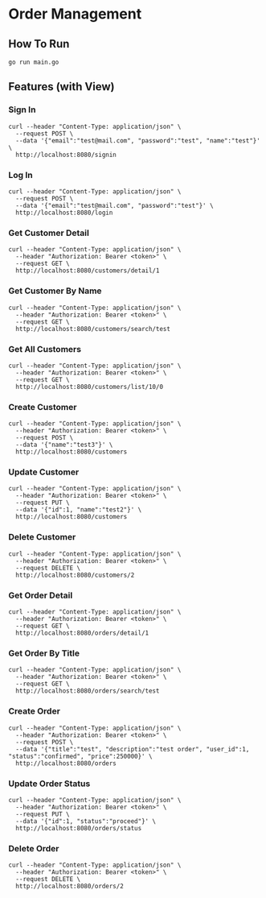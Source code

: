 # Order Management

## How To Run
`go run main.go`

## Features (with View)
### Sign In
```
curl --header "Content-Type: application/json" \
  --request POST \
  --data '{"email":"test@mail.com", "password":"test", "name":"test"}' \
  http://localhost:8080/signin
```

### Log In
```
curl --header "Content-Type: application/json" \
  --request POST \
  --data '{"email":"test@mail.com", "password":"test"}' \
  http://localhost:8080/login
```

### Get Customer Detail
```
curl --header "Content-Type: application/json" \
  --header "Authorization: Bearer <token>" \
  --request GET \
  http://localhost:8080/customers/detail/1
```

### Get Customer By Name
```
curl --header "Content-Type: application/json" \
  --header "Authorization: Bearer <token>" \
  --request GET \
  http://localhost:8080/customers/search/test
```

### Get All Customers
```
curl --header "Content-Type: application/json" \
  --header "Authorization: Bearer <token>" \
  --request GET \
  http://localhost:8080/customers/list/10/0
```

### Create Customer
```
curl --header "Content-Type: application/json" \
  --header "Authorization: Bearer <token>" \
  --request POST \
  --data '{"name":"test3"}' \
  http://localhost:8080/customers
```

### Update Customer
```
curl --header "Content-Type: application/json" \
  --header "Authorization: Bearer <token>" \
  --request PUT \
  --data '{"id":1, "name":"test2"}' \
  http://localhost:8080/customers
```

### Delete Customer
```
curl --header "Content-Type: application/json" \
  --header "Authorization: Bearer <token>" \
  --request DELETE \
  http://localhost:8080/customers/2
```

### Get Order Detail
```
curl --header "Content-Type: application/json" \
  --header "Authorization: Bearer <token>" \
  --request GET \
  http://localhost:8080/orders/detail/1
```

### Get Order By Title
```
curl --header "Content-Type: application/json" \
  --header "Authorization: Bearer <token>" \
  --request GET \
  http://localhost:8080/orders/search/test
```

### Create Order
```
curl --header "Content-Type: application/json" \
  --header "Authorization: Bearer <token>" \
  --request POST \
  --data '{"title":"test", "description":"test order", "user_id":1, "status":"confirmed", "price":250000}' \
  http://localhost:8080/orders
```

### Update Order Status
```
curl --header "Content-Type: application/json" \
  --header "Authorization: Bearer <token>" \
  --request PUT \
  --data '{"id":1, "status":"proceed"}' \
  http://localhost:8080/orders/status
```

### Delete Order
```
curl --header "Content-Type: application/json" \
  --header "Authorization: Bearer <token>" \
  --request DELETE \
  http://localhost:8080/orders/2
```
